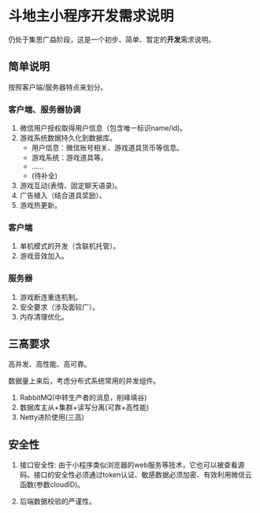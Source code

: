 # 斗地主小程序开发需求说明

仍处于集思广益阶段，这是一个初步、简单、暂定的**开发**需求说明。

## 简单说明

按照客户端/服务器特点来划分。

### 客户端、服务器协调

1. 微信用户授权取得用户信息（包含唯一标识name/id)。
2. 游戏系统数据持久化到数据库。
    - 用户信息：微信账号相关、游戏道具货币等信息。
    - 游戏系统：游戏道具等。
    - ......
    - (待补全)
3. 游戏互动(表情、固定聊天语录)。
4. 广告植入（结合道具奖励）。
5. 游戏热更新。

### 客户端

1. 单机模式的开发（含联机托管）。
2. 游戏音效加入。

### 服务器

1. 游戏断连重连机制。
2. 安全要求（涉及面较广）。
3. 内存清理优化。

## 三高要求

高并发、高性能、高可靠。

数据量上来后，考虑分布式系统常用的并发组件。

1. RabbitMQ(中转生产者的消息，削峰填谷)
2. 数据库主从+集群+读写分离(可靠+高性能)
3. Netty进阶使用(三高)

## 安全性

1. 接口安全性:
由于小程序类似浏览器的web服务等技术，它也可以被查看源码。接口的安全性必须通过token认证、敏感数据必须加密、有效利用微信云函数(参数cloudID)。

2. 后端数据校验的严谨性。
